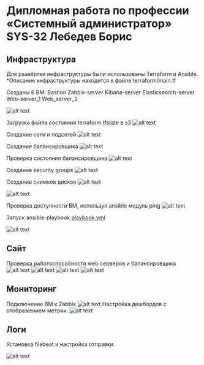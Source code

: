 # Дипломная работа по профессии «Системный администратор» SYS-32 Лебедев Борис
## Инфраструктура

Для развёртки инфраструктуры были использованы Terraform и Ansible.
*Описание инфраструктуры находится в файле terraform/main.tf

Созданы 6 ВМ:
Bastion
Zabbix-server
Kibana-server
Elasticsearch-server
Web-server_1
Web_server_2

![alt text](https://github.com/bris91/diplom/blob/da859e331743cfdeea3bb7418aaf10a6728139e6/images/vm.png)

Загрузка файла состояния terraform.tfstate в s3
![alt text](https://github.com/bris91/diplom/blob/da859e331743cfdeea3bb7418aaf10a6728139e6/images/bucket.png)

Создание сети и подсетей
![alt text](https://github.com/bris91/diplom/blob/da859e331743cfdeea3bb7418aaf10a6728139e6/images/network.png)

Создание балансировщика
![alt text](https://github.com/bris91/diplom/blob/da859e331743cfdeea3bb7418aaf10a6728139e6/images/alblb.png)

Проверка состояния балансировщика
![alt text](https://github.com/bris91/diplom/blob/da859e331743cfdeea3bb7418aaf10a6728139e6/images/alblb_health.png)

Создание security groups
![alt text](https://github.com/bris91/diplom/blob/da859e331743cfdeea3bb7418aaf10a6728139e6/images/security_group.png)

Создание снимков дисков
![alt text](https://github.com/bris91/diplom/blob/da859e331743cfdeea3bb7418aaf10a6728139e6/images/snapshot.png)

![alt text](https://github.com/bris91/diplom/blob/da859e331743cfdeea3bb7418aaf10a6728139e6/images/cloud.png)


Проверка доступности ВМ, используя ansible модуль ping
![alt text](https://github.com/bris91/diplom/blob/da859e331743cfdeea3bb7418aaf10a6728139e6/images/ping.png)

Запуск ansible-playbook [playbook.yml](https://github.com/bris91/diplom/blob/da859e331743cfdeea3bb7418aaf10a6728139e6/ansible_netology/playbook.yml)

![alt text](https://github.com/bris91/diplom/blob/da859e331743cfdeea3bb7418aaf10a6728139e6/images/ansible_finish.png)

## Сайт

Проверка работоспособности web серверов и балансировщика 
![alt text](https://github.com/bris91/diplom/blob/da859e331743cfdeea3bb7418aaf10a6728139e6/images/curl_web_1.png)
![alt text](https://github.com/bris91/diplom/blob/da859e331743cfdeea3bb7418aaf10a6728139e6/images/curl_web_2.png)
![alt text](https://github.com/bris91/diplom/blob/da859e331743cfdeea3bb7418aaf10a6728139e6/images/web_1.png)
![alt text](https://github.com/bris91/diplom/blob/da859e331743cfdeea3bb7418aaf10a6728139e6/images/web_2.png)


## Мониторинг

Подключение ВМ к Zabbix
![alt text](https://github.com/bris91/diplom/blob/da859e331743cfdeea3bb7418aaf10a6728139e6/images/zabbix_1.png)
Настройка дешбордов с отображением метрик.
![alt text](https://github.com/bris91/diplom/blob/da859e331743cfdeea3bb7418aaf10a6728139e6/images/zabbix_2.png)

## Логи

Установка filebeat и настройка отправки.

![alt text](https://github.com/bris91/diplom/blob/da859e331743cfdeea3bb7418aaf10a6728139e6/images/elasticsearch.png)
